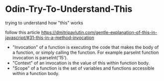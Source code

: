# Odin-Try-To-Understand-This
trying to understand how "this" works

follow this article
https://dmitripavlutin.com/gentle-explanation-of-this-in-javascript/#31-this-in-a-method-invocation



- "Invocation" of a function is executing the code that makes the body of a function, or simply calling the function. For example parseInt function invocation is parseInt('15').
- "Context" of an invocation is the value of this within function body.
- "Scope" of a function is the set of variables and functions accessible within a function body.